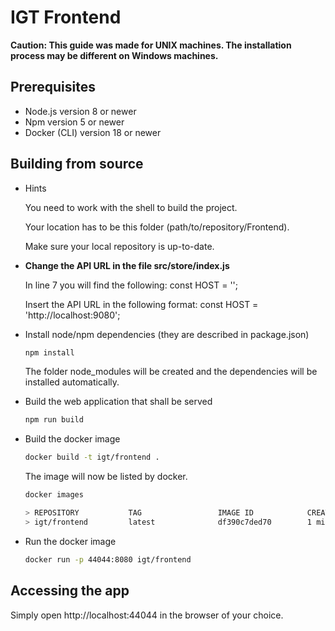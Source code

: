 
# IGT Frontend

**Caution: This guide was made for UNIX machines. The installation process may be different on Windows machines.**

## Prerequisites

 - Node.js version 8 or newer
 - Npm version 5 or newer
 - Docker (CLI) version 18 or newer

## Building from source

- Hints

    You need to work with the shell to build the project. 

	Your location has to be this folder (path/to/repository/Frontend).

    Make sure your local repository is up-to-date.

 - **Change the API URL in the file src/store/index.js**

	In line 7 you will find the following: const HOST = '';

	Insert the API URL in the following format: const HOST = 'http://localhost:9080';

- Install node/npm dependencies (they are described in package.json)
	```bash
	npm install
	```
  The folder node_modules will be created and the dependencies will be installed automatically.
  
-  Build the web application that shall be served
    ```bash
    npm run build
    ```

- Build the docker image
	```bash
	docker build -t igt/frontend .
	```
	The image will now be listed by docker.
	```bash
	docker images
	
	> REPOSITORY           TAG                 IMAGE ID            CREATED             SIZE
	> igt/frontend         latest              df390c7ded70        1 minute ago       833MB

	```
- Run the docker image
	```bash
	docker run -p 44044:8080 igt/frontend
	```

## Accessing the app

Simply open http://localhost:44044 in the browser of your choice.
